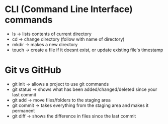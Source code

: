 # CLI (Command Line Interface) commands
- ls -> lists contents of current directory
- cd -> change directory (follow with name of directory)
- mkdir -> makes a new directory
- touch -> create a file if it doesnt exist, or update existing file's timestamp 

# Git vs GitHub

- git init -> allows a project to use git commands
- git status -> shows what has been added/changed/deleted since your last commit
- git add -> move files/folders to the staging area
- git commit -> takes everything from the staging area and makes it permanent
- git diff -> shows the difference in files since the last commit